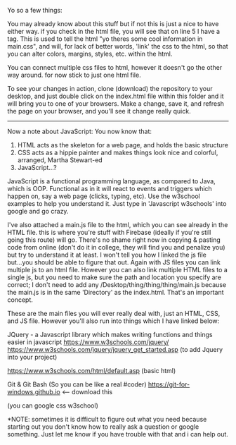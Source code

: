 Yo so a few things:

You may already know about this stuff but if not this is just a nice to have either way.
if you check in the html file, you will see that on line 5 I have a <link> tag. This is used
to tell the html "yo theres some cool information in main.css", and will, for lack of better words,
'link' the css to the html, so that you can alter colors, margins, styles, etc. within the html.

You can connect multiple css files to html, however it doesn't go the other way around. for now stick to just one html file.

To see your changes in action, clone (download) the repository to your desktop, and just double click on the index.html file within this folder and it will bring you to one of your
browsers. Make a change, save it, and refresh the page on your browser, and you'll see it change really quick.

--------
Now a note about JavaScript:
You now know that:
1. HTML acts as the skeleton for a web page, and holds the basic structure
2. CSS acts as a hippie painter and makes things look nice and colorful, arranged, Martha Stewart-ed
3. JavaScript...?

JavaScript is a functional programming language, as compared to Java, which is OOP. Functional as in it will react to 
events and triggers which happen on, say a web page (clicks, typing, etc). Use the w3school examples to help you understand it. Just type in
'Javascript w3schools' into google and go crazy.

I've also attached a main.js file to the html, which you can see already in the HTML file. this is where you're stuff with Firebase (ideally if 
you're still going this route) will go. There's no shame right now in copying & pasting code from online (don't do it in college, they will 
find you and penalize you) but try to understand it at least. I won't tell you how I linked the js file but...you should be able to figure that out.
Again with JS files you can link multiple js to an html file. However you can also link multiple HTML files to a single js, but you need to make sure the path and location you specify are correct; I don't need to add any /Desktop/thing/thing/thing/main.js because the main.js is in the same 'Directory' as the index.html. That's an important concept.

These are the main files you will ever really deal with, just an HTML, CSS, and JS file. However you'll also run into things which I have linked below:

JQuery - a Javascript library which makes writing functions and things easier in javascript
https://www.w3schools.com/jquery/
https://www.w3schools.com/jquery/jquery_get_started.asp (to add Jquery into your project)

https://www.w3schools.com/html/default.asp (basic html)

Git & Git Bash (So you can be like a real #coder) https://git-for-windows.github.io <-- download this

(you can google css w3school)

*NOTE: sometimes it is difficult to figure out what you need because starting out you don't know how to really ask a question or google something. Just let me know if you have trouble with that and i can help out.